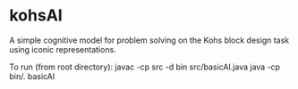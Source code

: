 # kohsAI
A simple cognitive model for problem solving on the Kohs block design task using iconic representations.

To run (from root directory):
javac -cp src -d bin src/basicAI.java
java -cp bin/. basicAI
